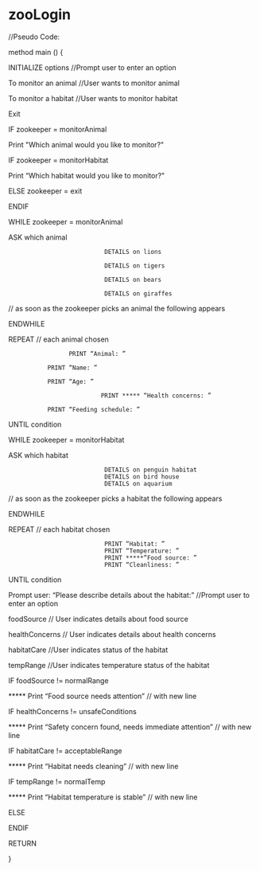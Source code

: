 # zooLogin
//Pseudo Code: 


method main () {

INITIALIZE options //Prompt user to enter an option

To monitor an animal //User wants to monitor animal

To monitor a habitat //User wants to monitor habitat

Exit

IF zookeeper = monitorAnimal

Print "Which animal would you like to monitor?"

IF zookeeper = monitorHabitat

Print “Which habitat would you like to monitor?"

ELSE zookeeper = exit

ENDIF

WHILE zookeeper = monitorAnimal

ASK which animal

                               DETAILS on lions

                               DETAILS on tigers

                               DETAILS on bears

                               DETAILS on giraffes

// as soon as the zookeeper picks an animal the following appears

ENDWHILE

REPEAT // each animal chosen

                     PRINT “Animal: ”

               PRINT “Name: ”

               PRINT “Age: ”

                              PRINT ***** “Health concerns: ”

               PRINT “Feeding schedule: ”

UNTIL condition

WHILE zookeeper = monitorHabitat

ASK which habitat

                               DETAILS on penguin habitat
                               DETAILS on bird house
                               DETAILS on aquarium
// as soon as the zookeeper picks a habitat the following appears

ENDWHILE

REPEAT // each habitat chosen

                               PRINT “Habitat: ”
                               PRINT “Temperature: ”
                               PRINT *****”Food source: ”
                               PRINT “Cleanliness: ”
UNTIL condition

Prompt user: “Please describe details about the habitat:” //Prompt user to enter an option

foodSource // User indicates details about food source

healthConcerns // User indicates details about health concerns

habitatCare //User indicates status of the habitat

tempRange //User indicates temperature status of the habitat

IF foodSource != normalRange

***** Print “Food source needs attention” // with new line

IF healthConcerns != unsafeConditions

***** Print “Safety concern found, needs immediate attention” // with new line

IF habitatCare != acceptableRange

***** Print “Habitat needs cleaning” // with new line

IF tempRange != normalTemp

***** Print “Habitat temperature is stable” // with new line

ELSE

ENDIF

RETURN

}
